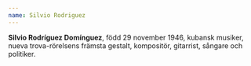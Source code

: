 ```yaml
---
name: Silvio Rodriguez
---
```


**Silvio Rodríguez Domínguez**, född 29 november 1946, kubansk musiker, nueva trova-rörelsens främsta gestalt, kompositör, gitarrist, sångare och politiker.
